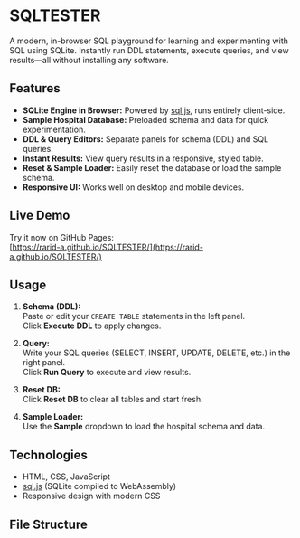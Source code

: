 # SQLTESTER

A modern, in-browser SQL playground for learning and experimenting with SQL using SQLite. Instantly run DDL statements, execute queries, and view results—all without installing any software.

## Features

- **SQLite Engine in Browser:** Powered by [sql.js](https://github.com/sql-js/sql.js), runs entirely client-side.
- **Sample Hospital Database:** Preloaded schema and data for quick experimentation.
- **DDL & Query Editors:** Separate panels for schema (DDL) and SQL queries.
- **Instant Results:** View query results in a responsive, styled table.
- **Reset & Sample Loader:** Easily reset the database or load the sample schema.
- **Responsive UI:** Works well on desktop and mobile devices.

## Live Demo

Try it now on GitHub Pages:  
[https://rarid-a.github.io/SQLTESTER/](https://rarid-a.github.io/SQLTESTER/)

## Usage

1. **Schema (DDL):**  
   Paste or edit your `CREATE TABLE` statements in the left panel.  
   Click **Execute DDL** to apply changes.

2. **Query:**  
   Write your SQL queries (SELECT, INSERT, UPDATE, DELETE, etc.) in the right panel.  
   Click **Run Query** to execute and view results.

3. **Reset DB:**  
   Click **Reset DB** to clear all tables and start fresh.

4. **Sample Loader:**  
   Use the **Sample** dropdown to load the hospital schema and data.

## Technologies

- HTML, CSS, JavaScript
- [sql.js](https://github.com/sql-js/sql.js) (SQLite compiled to WebAssembly)
- Responsive design with modern CSS

## File Structure
